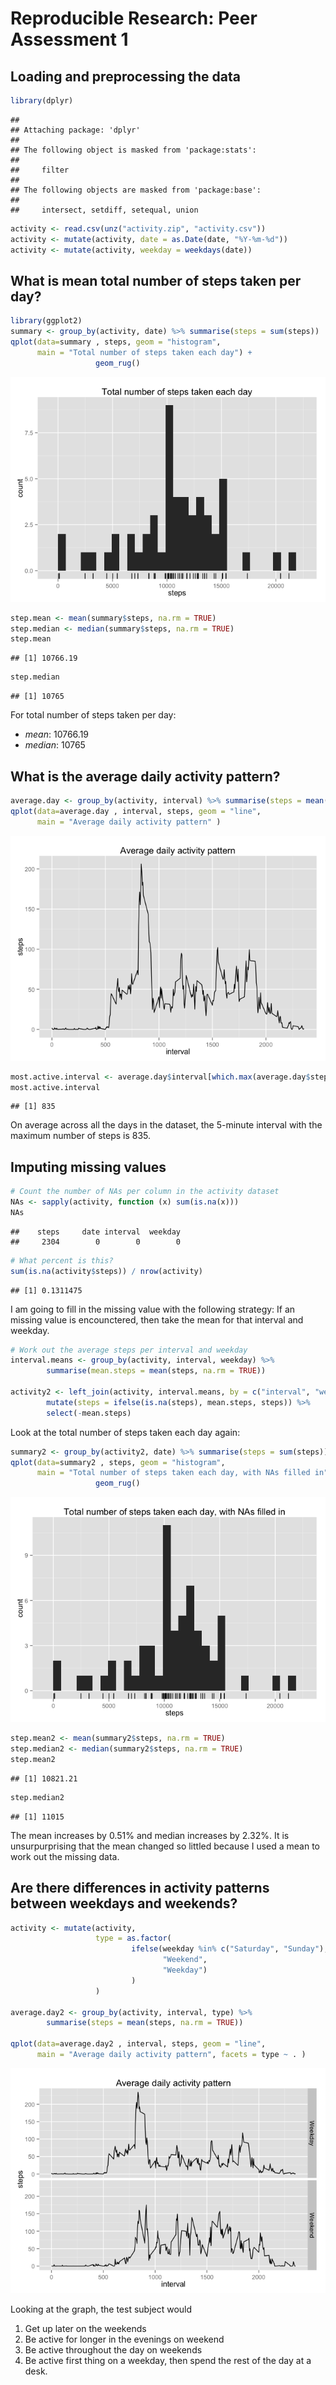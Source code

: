# Reproducible Research: Peer Assessment 1

## Loading and preprocessing the data

```r
library(dplyr)
```

```
## 
## Attaching package: 'dplyr'
## 
## The following object is masked from 'package:stats':
## 
##     filter
## 
## The following objects are masked from 'package:base':
## 
##     intersect, setdiff, setequal, union
```

```r
activity <- read.csv(unz("activity.zip", "activity.csv"))
activity <- mutate(activity, date = as.Date(date, "%Y-%m-%d"))
activity <- mutate(activity, weekday = weekdays(date))
```

## What is mean total number of steps taken per day?

```r
library(ggplot2)
summary <- group_by(activity, date) %>% summarise(steps = sum(steps))
qplot(data=summary , steps, geom = "histogram", 
      main = "Total number of steps taken each day") +
                   geom_rug() 
```

![](PA1_template_files/figure-html/unnamed-chunk-2-1.png) 


```r
step.mean <- mean(summary$steps, na.rm = TRUE)
step.median <- median(summary$steps, na.rm = TRUE)
step.mean
```

```
## [1] 10766.19
```

```r
step.median
```

```
## [1] 10765
```
For total number of steps taken per day:

 * *mean*: 10766.19 
 * *median*: 10765 

## What is the average daily activity pattern?

```r
average.day <- group_by(activity, interval) %>% summarise(steps = mean(steps, na.rm = TRUE))
qplot(data=average.day , interval, steps, geom = "line", 
      main = "Average daily activity pattern" ) 
```

![](PA1_template_files/figure-html/unnamed-chunk-4-1.png) 

```r
most.active.interval <- average.day$interval[which.max(average.day$steps)]
most.active.interval
```

```
## [1] 835
```

 On average across all the days in the dataset, the 5-minute interval
 with the maximum number of steps is 835.


## Imputing missing values

```r
# Count the number of NAs per column in the activity dataset
NAs <- sapply(activity, function (x) sum(is.na(x)))
NAs
```

```
##    steps     date interval  weekday 
##     2304        0        0        0
```

```r
# What percent is this?
sum(is.na(activity$steps)) / nrow(activity)
```

```
## [1] 0.1311475
```

I am going to fill in the missing value with the following strategy: If an missing value is encounctered,
then take the mean for that interval and weekday.


```r
# Work out the average steps per interval and weekday
interval.means <- group_by(activity, interval, weekday) %>% 
        summarise(mean.steps = mean(steps, na.rm = TRUE))

activity2 <- left_join(activity, interval.means, by = c("interval", "weekday")) %>% 
        mutate(steps = ifelse(is.na(steps), mean.steps, steps)) %>% 
        select(-mean.steps)
```

Look at the total number of steps taken each day again:


```r
summary2 <- group_by(activity2, date) %>% summarise(steps = sum(steps))
qplot(data=summary2 , steps, geom = "histogram", 
      main = "Total number of steps taken each day, with NAs filled in") +
                   geom_rug() 
```

![](PA1_template_files/figure-html/unnamed-chunk-7-1.png) 

```r
step.mean2 <- mean(summary2$steps, na.rm = TRUE)
step.median2 <- median(summary2$steps, na.rm = TRUE)
step.mean2
```

```
## [1] 10821.21
```

```r
step.median2
```

```
## [1] 11015
```

The mean increases by 0.51% and median increases by 2.32%. It is unsurpurprising that the mean changed so littled because I used a mean to work out the missing data.

## Are there differences in activity patterns between weekdays and weekends?


```r
activity <- mutate(activity, 
                   type = as.factor(
                           ifelse(weekday %in% c("Saturday", "Sunday"), 
                                  "Weekend", 
                                  "Weekday")
                           )
                   )

average.day2 <- group_by(activity, interval, type) %>% 
        summarise(steps = mean(steps, na.rm = TRUE))

qplot(data=average.day2 , interval, steps, geom = "line", 
      main = "Average daily activity pattern", facets = type ~ . ) 
```

![](PA1_template_files/figure-html/unnamed-chunk-8-1.png) 

Looking at the graph, the test subject would

1. Get up later on the weekends
2. Be active for longer in the evenings on weekend
3. Be active throughout the day on weekends
4. Be active first thing on a weekday, then spend the rest of the day at a desk.
